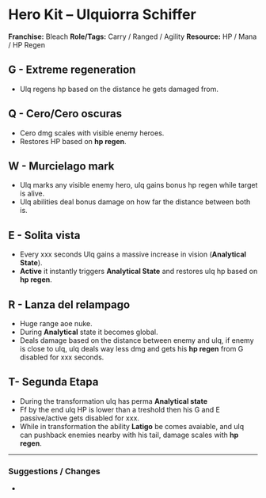 # Hero Kit – Ulquiorra Schiffer

**Franchise:** Bleach
**Role/Tags:** Carry / Ranged / Agility 
**Resource:** HP / Mana / HP Regen

## G - Extreme regeneration
- Ulq regens hp based on the distance he gets damaged from.

## Q - Cero/Cero oscuras
- Cero dmg scales with visible enemy heroes.
- Restores HP based on **hp regen**.

## W - Murcielago mark
- Ulq marks any visible enemy hero, ulq gains bonus hp regen while target is alive.
- Ulq abilities deal bonus damage on how far the distance between both is.

## E - Solita vista
- Every xxx seconds Ulq gains a massive increase in vision (**Analytical State**).
- **Active** it instantly triggers **Analytical State** and restores ulq hp based on **hp regen**.

## R - Lanza del relampago
- Huge range aoe nuke.
- During **Analytical** state it becomes global.
- Deals damage based on the distance between enemy and ulq, if enemy is close to ulq, ulq deals way less dmg and gets his **hp regen** from G disabled for xxx seconds.

## T- Segunda Etapa
- During the transformation ulq has perma **Analytical state**
- Ff by the end ulq HP is lower than a treshold then his G and E passive/active gets disabled for xxx.
- While in transformation the ability **Latigo** be comes avaiable, and ulq can pushback enemies nearby with his tail, damage scales with **hp regen**.

---

### Suggestions / Changes
- <your notes here>